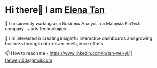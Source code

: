 <h1>Hi there👋 I am <a href="https://www.linkedin.com/in/tan-wei-yi/">Elena Tan</a></h1>

🌱 I’m currently working as a Business Analyst in a Malaysia FinTech company - Juris Technologies</p>
🔭 I'm interested in creating insightful interactive dashboards and growing business through data-driven intelligence efforts</p>
📫 How to reach me - https://www.linkedin.com/in/tan-wei-yi/ | tanweiyi00@gmail.com
<!--
**tanweiyi00/tanweiyi00** is a ✨ _special_ ✨ repository because its `README.md` (this file) appears on your GitHub profile.

Here are some ideas to get you started:

- 🔭 I’m currently working on ...
- 🌱 I’m currently learning ...
- 👯 I’m looking to collaborate on ...
- 🤔 I’m looking for help with ...
- 💬 Ask me about ...
- 📫 How to reach me: ...
- 😄 Pronouns: ...
- ⚡ Fun fact: ...
-->
